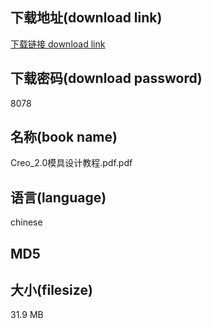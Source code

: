## 下载地址(download link)
[下载链接 download link](https://tutu365.netlify.app/?s=Creo_2.0%E6%A8%A1%E5%85%B7%E8%AE%BE%E8%AE%A1%E6%95%99%E7%A8%8B.pdf)

## 下载密码(download password)
8078

## 名称(book name)
Creo_2.0模具设计教程.pdf.pdf

## 语言(language)
chinese

## MD5


## 大小(filesize)
31.9 MB
